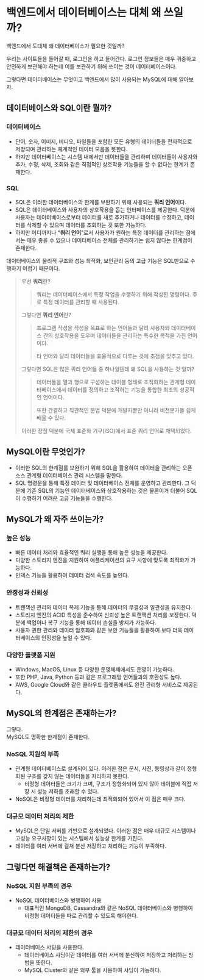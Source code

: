 # 백엔드에서 데이터베이스는 대체 왜 쓰일까?

백엔드에서 도대체 왜 데이터베이스가 필요한 것일까?

우리는 사이트들을 들어갈 때, 로그인을 하고 들어간다.
로그인 정보들은 매우 귀중하고 안전하게 보관해야 하는데 이를 보관하기 위해 쓰이는 것이 데이터베이스이다.

그렇다면 데이터베이스는 무엇이고 백엔드에서 많이 사용되는 MySQL에 대해 알아보자.

## 데이터베이스와 SQL이란 뭘까?

### 데이터베이스

- 단어, 숫자, 이미지, 비디오, 파일들을 포함한 모든 유형의 데이터들을 전자적으로 저장되며 관리하는 체계적인 데이터 모음을 뜻한다.
- 하지만 데이터베이스는 시스템 내에서만 데이터들을 관리하며 데이터들이 사용자와 추가, 수정, 삭제, 조회와 같은 직접적인 상호작용 기능들을 할 수 없다는 한계가 존재한다.

### SQL

- SQL은 이러한 데이터베이스의 한계를 보완하기 위해 사용되는 **쿼리 언어**이다.
- SQL은 데이터베이스와 사용자의 상호작용을 돕는 인터페이스를 제공한다. 
덕분에 사용자는 데이터베이스로부터 데이터를 새로 추가하거나 데이터를 수정하고, 데이터를 삭제할 수 있으며 데이터를 조회하는 것 또한 가능하다.
- 하지만 어디까지나 "**쿼리 언어**"로서 사용자가 원하는 특정 데이터를 관리하는 점에서는 매우 좋을 수 있으나 데이터베이스 전체를 관리하기는 쉽지 않다는 한계점이 존재한다.

데이터베이스의 물리적 구조와 성능 최적화, 보안관리 등의 고급 기능은 SQL만으로 수행하기 어렵기 때문이다.

> 우선 **쿼리**란?
> 
> 
> > 쿼리는 데이터베이스에서 특정 작업을 수행하기 위해 작성된 명령이다.
> >주로 특정 데이터를 관리할 때 사용된다.
> > 
> 
> 그렇다면 **쿼리 언어**란?
> 
> > 프로그램 작성을 작성을 목표로 하는 언어들과 달리
> >사용자와 데이터베이스 간의 상호작용을 도우며 데이터들을 관리하는 특수한 목적을 가진 언어이다.
> >
> > 타 언어와 달리 데이터들을 효율적으로 다루는 것에 초점을 맞추고 있다.
> > 
> 
> 그렇다면 SQL은 많은 쿼리 언어들 중 하나일텐데 왜 SQL을 사용하는 것 일까?
> 
> > 데이터들을 열과 행으로 구성하는 테이블 형태로 조직화하는 관계형 데이터베이스에서 데이터를 정의하고 조작하는 기능을 통합한 최초의 성공적인 언어이다.
> >
> >또한 간결하고 직관적인 문법 덕분에 개발자뿐만 아니라 비전문가들 쉽게 배울 수 있다.
> > 
> 
> 이러한 장점 덕분에 국제 표준화 기구(ISO)에서 표준 쿼리 언어로 채택되었다.
> 

## MySQL이란 무엇인가?

- 이러한 SQL의 한계점를 보완하기 위해 SQL을 활용하여 데이터을 관리하는 오픈 소스 관계형 데이터베이스 관리 시스템을 말한다.
- SQL 명령문을 통해 특정 데이터 및 데이터베이스 전체를 운영하고 관리한다. 그 덕분에 기존 SQL의 기능인 데이터베이스와 상호작용하는 것은 물론이거 더불어 SQL이 수행하기 어려운 고급 기능들을 수행한다.

## MySQL가 왜 자주 쓰이는가?

### 높은 성능

- 빠른 데이터 처리와 효율적인 쿼리 실행을 통해 높은 성능을 제공한다.
- 다양한 스토리지 엔진을 지원하여 애플리케이션의 요구 사항에 맞도록 최적화가 가능하다.
- 인덱스 기능을 활용하여 데이터 검색 속도를 높인다.

### 안정성과 신뢰성

- 트랜잭션 관리와 데이터 복제 기능을 통해 데이터의 무결성과 일관성을 유지한다.
- 스토리지 엔진의 ACID 특성을 준수하여 신뢰성 높은 트랜잭션 처리를 보장한다. 덕분에 백업이나 복구 기능을 통해 데이터 손실을 방지가 가능하다.
- 사용자 권한 관리와 데이터 암호화와 같은 보안 기능들을 활용하여 보다 더욱 데이터베이스의 안정성을 높일 수 있다.

### 다양한 플랫폼 지원

- Windows, MacOS, Linux 등 다양한 운영체제에서도 운영이 가능하다.
- 또한 PHP, Java, Python 등과 같은 프로그래밍 언어들과의 호환성도 높다.
- AWS, Google Cloud와 같은 클라우드 플랫폼에서도 완전 관리형 서비스로 제공된다.

## MySQL의 한계점은 존재하는가?

그렇다. <br> MySQL도 명확한 한계점이 존재한다.

### NoSQL 지원의 부족

- 관계형 데이터베이스로 설계되어 있다.
이러한 점은 문서, 사진, 동영상과 같이 정형화된 구조를 갖지 않는 데이터들을 처리하지 못한다.
    - 비정형 데이터들은 크기가 크며, 구조가 정형화되어 있지 않아
    테이블에 직접 저장 시 성능 저하를 초래할 수 있다.
- NoSQL은 비정형 데이터를 처리하는데 최적화되어 있어서 이 점은 매우 크다.

### 대규모 데이터 처리의 제한

- MySQL은 단일 서버를 기반으로 설계되었다.
이러한 점은 매우 대규모 시스템이나 고성능 요구사항이 있는 시스템에서 성능상 한계를 가진다.
- 데이터를 여러 서버에 걸쳐 분산 저장하고 처리하는 기능이 부족하다.

## 그렇다면 해결책은 존재하는가?

### NoSQL 지원 부족의 경우

- NoSQL 데이터베이스와 병행하여 사용
    - 대표적인 MongoDB, Cassandra와 같은 NoSQL 데이터베이스와 병행하여 비정형 데이터들을 따로 관리할 수 있도록 해야한다.

### 대규모 데이터 처리의 제한의 경우

- 데이터베이스 샤딩을 사용한다.
    - 데이터베이스 샤딩이란 데이터를 여러 서버에 분산하여 저장하고 처리하는 방법을 뜻한다.
    - MySQL Cluster와 같은 외부 툴을 사용하여 샤딩이 가능하다.